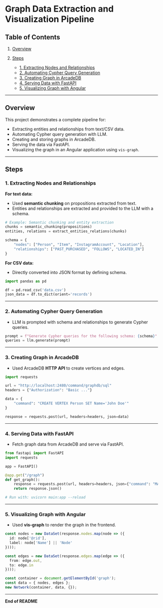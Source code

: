 # Graph Data Extraction and Visualization Pipeline

## Table of Contents

1. [Overview](#overview)
2. [Steps](#steps)

   * [1. Extracting Nodes and Relationships](#1-extracting-nodes-and-relationships)
   * [2. Automating Cypher Query Generation](#2-automating-cypher-query-generation)
   * [3. Creating Graph in ArcadeDB](#3-creating-graph-in-arcadedb)
   * [4. Serving Data with FastAPI](#4-serving-data-with-fastapi)
   * [5. Visualizing Graph with Angular](#5-visualizing-graph-with-angular)

---

## Overview

This project demonstrates a complete pipeline for:

* Extracting entities and relationships from text/CSV data.
* Automating Cypher query generation with LLM.
* Creating and storing graphs in ArcadeDB.
* Serving the data via FastAPI.
* Visualizing the graph in an Angular application using `vis-graph`.

---

## Steps

### 1. Extracting Nodes and Relationships

**For text data:**

* Used **semantic chunking** on propositions extracted from text.
* Entities and relationships are extracted and provided to the LLM with a schema.

```python
# Example: Semantic chunking and entity extraction
chunks = semantic_chunking(propositions)
entities, relations = extract_entities_relations(chunks)

schema = {
    "nodes": ["Person", "Item", "InstagramAccount", "Location"],
    "relationships": ["PAST_PURCHASED", "FOLLOWS", "LOCATED_IN"]
}
```

**For CSV data:**

* Directly converted into JSON format by defining schema.

```python
import pandas as pd

df = pd.read_csv('data.csv')
json_data = df.to_dict(orient='records')
```

---

### 2. Automating Cypher Query Generation

* LLM is prompted with schema and relationships to generate Cypher queries.

```python
prompt = f"Generate Cypher queries for the following schema: {schema}"
queries = llm.generate(prompt)
```

---

### 3. Creating Graph in ArcadeDB

* Used ArcadeDB **HTTP API** to create vertices and edges.

```python
import requests

url = "http://localhost:2480/command/graphdb/sql"
headers = {"Authorization": "Basic ..."}

data = {
    "command": "CREATE VERTEX Person SET Name='John Doe'"
}

response = requests.post(url, headers=headers, json=data)
```

---

### 4. Serving Data with FastAPI

* Fetch graph data from ArcadeDB and serve via FastAPI.

```python
from fastapi import FastAPI
import requests

app = FastAPI()

@app.get("/graph")
def get_graph():
    response = requests.post(url, headers=headers, json={"command": "MATCH (n)-[r]->(m) RETURN n,r,m"})
    return response.json()

# Run with: uvicorn main:app --reload
```

---

### 5. Visualizing Graph with Angular

* Used **vis-graph** to render the graph in the frontend.

```typescript
const nodes = new DataSet(response.nodes.map(node => ({
  id: node['@rid'],
  label: node['Name'] || 'Node'
})));

const edges = new DataSet(response.edges.map(edge => ({
  from: edge.out,
  to: edge.in
})));

const container = document.getElementById('graph');
const data = { nodes, edges };
new Network(container, data, {});
```

---

**End of README**
